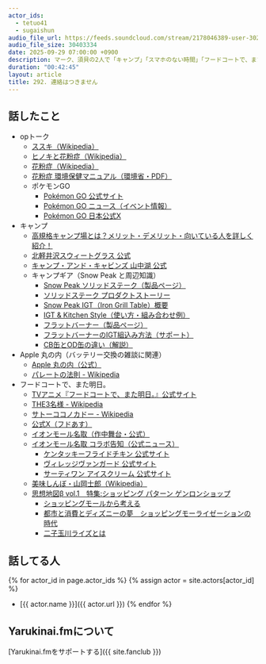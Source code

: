 ```yaml
---
actor_ids:
  - tetuo41
  - sugaishun
audio_file_url: https://feeds.soundcloud.com/stream/2178046389-user-302747142-yarukinai-292-2025_09_29.mp3
audio_file_size: 30403334
date: 2025-09-29 07:00:00 +0900
description: マーク、須貝の2人で「キャンプ」「スマホのない時間」「フードコートで、また明日。」などについて話しました。
duration: "00:42:45"
layout: article
title: 292. 連絡はつきません
---
```


## 話したこと
- opトーク
  - [ススキ（Wikipedia）](https://ja.wikipedia.org/wiki/%E3%82%B9%E3%82%B9%E3%82%AD)
  - [ヒノキと花粉症（Wikipedia）](https://ja.wikipedia.org/wiki/%E3%83%92%E3%83%8E%E3%82%AD)
  - [花粉症（Wikipedia）](https://ja.wikipedia.org/wiki/%E8%8A%B1%E7%B2%89%E7%97%87)
  - [花粉症 環境保健マニュアル（環境省・PDF）](https://www.env.go.jp/chemi/anzen/kafun/2022_full.pdf)
  - ポケモンGO
    - [Pokémon GO 公式サイト](https://pokemongo.com/ja)
    - [Pokémon GO ニュース（イベント情報）](https://pokemongo.com/ja/news)
    - [Pokémon GO 日本公式X](https://x.com/pokemongoappjp)
- キャンプ
  - [高規格キャンプ場とは？メリット・デメリット・向いている人を詳しく紹介！](https://blog.ecoflow.com/jp/premium-campgrounds/)
  - [北軽井沢スウィートグラス 公式](https://sweetgrass.jp/)
  - [キャンプ・アンド・キャビンズ 山中湖 公式](https://www.camp-cabins.com/yamanakako/)
  - キャンプギア（Snow Peak と周辺知識）
    - [Snow Peak ソリッドステーク（製品ページ）](https://www.snowpeak.co.jp/products/R-100/)
    - [ソリッドステーク プロダクトストーリー](https://www.snowpeak.co.jp/sp-product/solidstake.html)
    - [Snow Peak IGT（Iron Grill Table）概要](https://www.snowpeak.com/pages/igt)
    - [IGT & Kitchen Style（使い方・組み合わせ例）](https://www.snowpeak.co.jp/styles/igt_kitchen/)
    - [フラットバーナー（製品ページ）](https://www.snowpeak.com/products/flat-burner)
    - [フラットバーナーのIGT組込み方法（サポート）](https://support.snowpeak.co.jp/hc/ja/articles/4406624060953-%E3%83%95%E3%83%A9%E3%83%83%E3%83%88%E3%83%90%E3%83%BC%E3%83%8A%E3%83%BC-GS-450R-%E5%99%A8%E5%85%B7%E6%A0%93%E3%83%9B%E3%83%AB%E3%83%80%E3%83%BC%E3%81%AE%E4%BD%BF%E7%94%A8%E6%96%B9%E6%B3%95%E3%81%8C%E7%9F%A5%E3%82%8A%E3%81%9F%E3%81%84)
    - [CB缶とOD缶の違い（解説）](https://store.alpen-group.jp/Page/Feature/outdoor_250121_01.aspx)
- Apple 丸の内（バッテリー交換の雑談に関連）
  - [Apple 丸の内（公式）](https://www.apple.com/jp/retail/marunouchi/)
  - [パレートの法則 - Wikipedia](https://ja.wikipedia.org/wiki/%E3%83%91%E3%83%AC%E3%83%BC%E3%83%88%E3%81%AE%E6%B3%95%E5%89%87)
- フードコートで、また明日。
  - [TVアニメ『フードコートで、また明日。』公式サイト](https://www.foodcourtjk-anime.com/)
  - [THE3名様 - Wikipedia](https://ja.wikipedia.org/wiki/THE3%E5%90%8D%E6%A7%98)
  - [サトーココノカドー - Wikipedia](https://ja.wikipedia.org/wiki/%E3%82%B5%E3%83%88%E3%83%BC%E3%82%B3%E3%82%B3%E3%83%8E%E3%82%AB%E3%83%89%E3%83%BC)
  - [公式X（フドあす）](https://x.com/foodcourt_anime)
  - [イオンモール名取（作中舞台・公式）](https://natori-aeonmall.com/floorguide/)
  - [イオンモール名取 コラボ告知（公式ニュース）](https://www.foodcourtjk-anime.com/news/post-21)
    - [ケンタッキーフライドチキン 公式サイト](https://www.kfc.co.jp/)
    - [ヴィレッジヴァンガード 公式サイト](https://www.village-v.co.jp/)
    - [サーティワン アイスクリーム 公式サイト](https://www.31ice.co.jp/)
  - [美味しんぼ・山岡士郎（Wikipedia）](https://ja.wikipedia.org/wiki/%E5%B1%B1%E5%B2%A1%E5%A3%AB%E9%83%8E)
  - [思想地図β vol.1　特集:ショッピング パターン ゲンロンショップ](https://shop.genron.co.jp/products/88?srsltid=AfmBOoptXPdGw4uWkqRlTPxeNmYcMKWDmdVg5XJVm_vzjnT9A3Y1c1Yg)
    - [ショッピングモールから考える](https://www.amazon.co.jp/dp/B088KMPSP1)
    - [都市と消費とディズニーの夢　ショッピングモーライゼーションの時代](https://www.amazon.co.jp/dp/B00JMAIP6K)
    - [二子玉川ライズとは](https://www.rise.sc/whatsrise/history/)

## 話してる人
{% for actor_id in page.actor_ids %}
  {% assign actor = site.actors[actor_id] %}
- [{{ actor.name }}]({{ actor.url }})
{% endfor %}

## Yarukinai.fmについて
[Yarukinai.fmをサポートする]({{ site.fanclub }})
